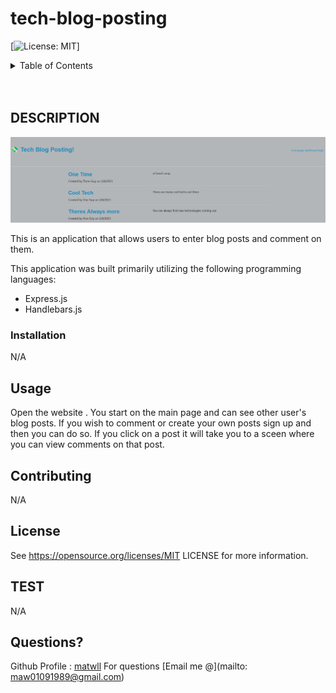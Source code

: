 # tech-blog-posting

[![License: MIT](https://img.shields.io/badge/License-MIT-yellow.svg)]

<!-- TABLE OF CONTENTS -->
<details>
  <summary>Table of Contents</summary>
  <ol>
    <li>
      <a href="#about-the-project">About The Project</a>
      <ul>
        <li><a href="#built-with">Built With</a></li>
      </ul>
    </li>
    <li><a href="#usage">Usage</a></li>
    <li><a href="#contributing">Contributing</a></li>
    <li><a href="#license">License</a></li>
    <li><a href="#contact">Contact</a></li>
    <li><a href="#acknowledgments">Acknowledgments</a></li>
  </ol>
</details>
<br />
<br />

<!-- DESCRIPTION -->

## DESCRIPTION

<!-- ![webpage screenshot](./assets/images/webpage-screenshot.png) -->
<img src="/assets/tech-blog-screenshot.png" width="600" text-align="center">

This is an application that allows users to enter blog posts and comment on them.

This application was built primarily utilizing the following programming languages:

- Express.js
- Handlebars.js

### Installation

N/A

<!-- USAGE EXAMPLES -->

## Usage

Open the website <here>. You start on the main page and can see other user's blog posts. If you wish to comment or create your own posts sign up and then you can do so. If you click on a post it will take you to a sceen where you can view comments on that post.

<!-- CONTRIBUTORING -->

## Contributing

N/A

<!-- LICENSE -->

## License

See https://opensource.org/licenses/MIT LICENSE for more information.

<!-- TEST -->

## TEST

N/A

<!-- Questions -->

## Questions?

Github Profile : <a href="https://github.com/matwll">matwll</a>
For questions [Email me @](mailto: maw01091989@gmail.com)
